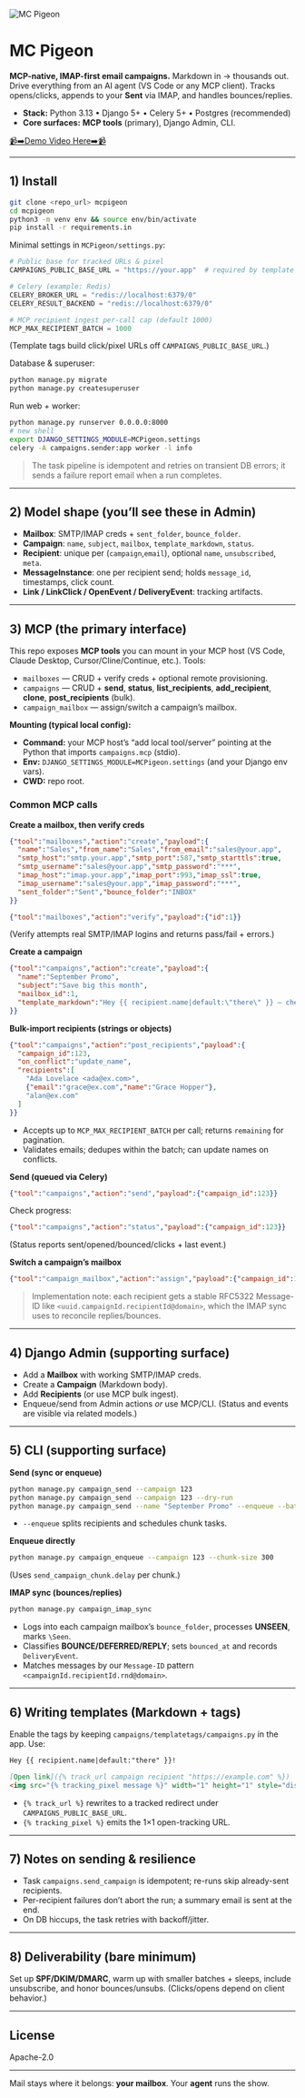 ![MC Pigeon](./logo.png)

# MC Pigeon

**MCP-native, IMAP-first email campaigns.**
Markdown in → thousands out. Drive everything from an AI agent (VS Code or any MCP client). Tracks opens/clicks, appends to your **Sent** via IMAP, and handles bounces/replies.&#x20;

* **Stack:** Python 3.13 • Django 5+ • Celery 5+ • Postgres (recommended)
* **Core surfaces:** **MCP tools** (primary), Django Admin, CLI.&#x20;

[📹➡️Demo Video Here➡️📹 ](https://www.opalstack.com/blog/wp-content/uploads/2025/08/2025-08-13-10-04-00.mp4)

---

## 1) Install

```bash
git clone <repo_url> mcpigeon
cd mcpigeon
python3 -m venv env && source env/bin/activate
pip install -r requirements.in
```

Minimal settings in `MCPigeon/settings.py`:

```python
# Public base for tracked URLs & pixel
CAMPAIGNS_PUBLIC_BASE_URL = "https://your.app"  # required by template tags

# Celery (example: Redis)
CELERY_BROKER_URL = "redis://localhost:6379/0"
CELERY_RESULT_BACKEND = "redis://localhost:6379/0"

# MCP recipient ingest per-call cap (default 1000)
MCP_MAX_RECIPIENT_BATCH = 1000
```

(Template tags build click/pixel URLs off `CAMPAIGNS_PUBLIC_BASE_URL`.)&#x20;

Database & superuser:

```bash
python manage.py migrate
python manage.py createsuperuser
```

Run web + worker:

```bash
python manage.py runserver 0.0.0.0:8000
# new shell
export DJANGO_SETTINGS_MODULE=MCPigeon.settings
celery -A campaigns.sender:app worker -l info
```

> The task pipeline is idempotent and retries on transient DB errors; it sends a failure report email when a run completes.&#x20;

---

## 2) Model shape (you’ll see these in Admin)

* **Mailbox**: SMTP/IMAP creds + `sent_folder`, `bounce_folder`.
* **Campaign**: `name`, `subject`, `mailbox`, `template_markdown`, `status`.
* **Recipient**: unique per (`campaign`,`email`), optional `name`, `unsubscribed`, `meta`.
* **MessageInstance**: one per recipient send; holds `message_id`, timestamps, click count.
* **Link / LinkClick / OpenEvent / DeliveryEvent**: tracking artifacts.&#x20;

---

## 3) MCP (the primary interface)

This repo exposes **MCP tools** you can mount in your MCP host (VS Code, Claude Desktop, Cursor/Cline/Continue, etc.). Tools:

* `mailboxes` — CRUD + verify creds + optional remote provisioning.&#x20;
* `campaigns` — CRUD + **send**, **status**, **list\_recipients**, **add\_recipient**, **clone**, **post\_recipients** (bulk).&#x20;
* `campaign_mailbox` — assign/switch a campaign’s mailbox.&#x20;

**Mounting (typical local config):**

* **Command:** your MCP host’s “add local tool/server” pointing at the Python that imports `campaigns.mcp` (stdio).
* **Env:** `DJANGO_SETTINGS_MODULE=MCPigeon.settings` (and your Django env vars).
* **CWD:** repo root.

### Common MCP calls

**Create a mailbox, then verify creds**

```json
{"tool":"mailboxes","action":"create","payload":{
  "name":"Sales","from_name":"Sales","from_email":"sales@your.app",
  "smtp_host":"smtp.your.app","smtp_port":587,"smtp_starttls":true,
  "smtp_username":"sales@your.app","smtp_password":"***",
  "imap_host":"imap.your.app","imap_port":993,"imap_ssl":true,
  "imap_username":"sales@your.app","imap_password":"***",
  "sent_folder":"Sent","bounce_folder":"INBOX"
}}
```

```json
{"tool":"mailboxes","action":"verify","payload":{"id":1}}
```

(Verify attempts real SMTP/IMAP logins and returns pass/fail + errors.)&#x20;

**Create a campaign**

```json
{"tool":"campaigns","action":"create","payload":{
  "name":"September Promo",
  "subject":"Save big this month",
  "mailbox_id":1,
  "template_markdown":"Hey {{ recipient.name|default:\"there\" }} — check this out!"
}}
```



**Bulk-import recipients (strings or objects)**

```json
{"tool":"campaigns","action":"post_recipients","payload":{
  "campaign_id":123,
  "on_conflict":"update_name",
  "recipients":[
    "Ada Lovelace <ada@ex.com>",
    {"email":"grace@ex.com","name":"Grace Hopper"},
    "alan@ex.com"
  ]
}}
```

* Accepts up to `MCP_MAX_RECIPIENT_BATCH` per call; returns `remaining` for pagination.
* Validates emails; dedupes within the batch; can update names on conflicts.&#x20;

**Send (queued via Celery)**

```json
{"tool":"campaigns","action":"send","payload":{"campaign_id":123}}
```

Check progress:

```json
{"tool":"campaigns","action":"status","payload":{"campaign_id":123}}
```

(Status reports sent/opened/bounced/clicks + last event.)&#x20;

**Switch a campaign’s mailbox**

```json
{"tool":"campaign_mailbox","action":"assign","payload":{"campaign_id":123,"mailbox_id":2}}
```



> Implementation note: each recipient gets a stable RFC5322 Message-ID like `<uuid.campaignId.recipientId@domain>`, which the IMAP sync uses to reconcile replies/bounces.

---

## 4) Django Admin (supporting surface)

* Add a **Mailbox** with working SMTP/IMAP creds.
* Create a **Campaign** (Markdown body).
* Add **Recipients** (or use MCP bulk ingest).
* Enqueue/send from Admin actions *or* use MCP/CLI.
  (Status and events are visible via related models.)&#x20;

---

## 5) CLI (supporting surface)

**Send (sync or enqueue)**

```bash
python manage.py campaign_send --campaign 123
python manage.py campaign_send --campaign 123 --dry-run
python manage.py campaign_send --name "September Promo" --enqueue --batch-size 200 --sleep 1.5
```

* `--enqueue` splits recipients and schedules chunk tasks.&#x20;

**Enqueue directly**

```bash
python manage.py campaign_enqueue --campaign 123 --chunk-size 300
```

(Uses `send_campaign_chunk.delay` per chunk.)&#x20;

**IMAP sync (bounces/replies)**

```bash
python manage.py campaign_imap_sync
```

* Logs into each campaign mailbox’s `bounce_folder`, processes **UNSEEN**, marks `\Seen`.
* Classifies **BOUNCE/DEFERRED/REPLY**; sets `bounced_at` and records `DeliveryEvent`.
* Matches messages by our `Message-ID` pattern `<campaignId.recipientId.rnd@domain>`.&#x20;

---

## 6) Writing templates (Markdown + tags)

Enable the tags by keeping `campaigns/templatetags/campaigns.py` in the app. Use:

```markdown
Hey {{ recipient.name|default:"there" }}!

[Open link]({% track_url campaign recipient "https://example.com" %})
<img src="{% tracking_pixel message %}" width="1" height="1" style="display:none" alt="">
```

* `{% track_url %}` rewrites to a tracked redirect under `CAMPAIGNS_PUBLIC_BASE_URL`.
* `{% tracking_pixel %}` emits the 1×1 open-tracking URL.&#x20;

---

## 7) Notes on sending & resilience

* Task `campaigns.send_campaign` is idempotent; re-runs skip already-sent recipients.
* Per-recipient failures don’t abort the run; a summary email is sent at the end.
* On DB hiccups, the task retries with backoff/jitter.&#x20;

---

## 8) Deliverability (bare minimum)

Set up **SPF/DKIM/DMARC**, warm up with smaller batches + sleeps, include unsubscribe, and honor bounces/unsubs. (Clicks/opens depend on client behavior.)

---

## License

Apache-2.0

---

Mail stays where it belongs: **your mailbox**. Your **agent** runs the show.
